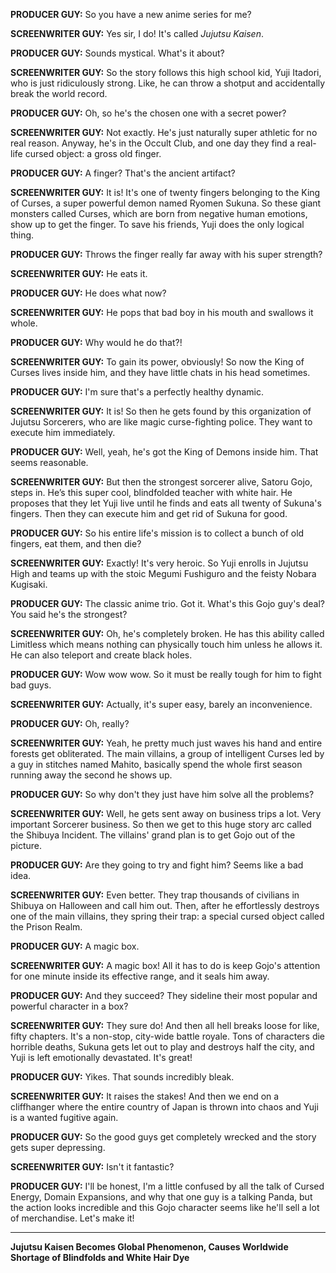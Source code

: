 **PRODUCER GUY:** So you have a new anime series for me?

**SCREENWRITER GUY:** Yes sir, I do! It's called *Jujutsu Kaisen*.

**PRODUCER GUY:** Sounds mystical. What's it about?

**SCREENWRITER GUY:** So the story follows this high school kid, Yuji Itadori, who is just ridiculously strong. Like, he can throw a shotput and accidentally break the world record.

**PRODUCER GUY:** Oh, so he's the chosen one with a secret power?

**SCREENWRITER GUY:** Not exactly. He's just naturally super athletic for no real reason. Anyway, he's in the Occult Club, and one day they find a real-life cursed object: a gross old finger.

**PRODUCER GUY:** A finger? That's the ancient artifact?

**SCREENWRITER GUY:** It is! It's one of twenty fingers belonging to the King of Curses, a super powerful demon named Ryomen Sukuna. So these giant monsters called Curses, which are born from negative human emotions, show up to get the finger. To save his friends, Yuji does the only logical thing.

**PRODUCER GUY:** Throws the finger really far away with his super strength?

**SCREENWRITER GUY:** He eats it.

**PRODUCER GUY:** He does what now?

**SCREENWRITER GUY:** He pops that bad boy in his mouth and swallows it whole.

**PRODUCER GUY:** Why would he do that?!

**SCREENWRITER GUY:** To gain its power, obviously! So now the King of Curses lives inside him, and they have little chats in his head sometimes.

**PRODUCER GUY:** I'm sure that's a perfectly healthy dynamic.

**SCREENWRITER GUY:** It is! So then he gets found by this organization of Jujutsu Sorcerers, who are like magic curse-fighting police. They want to execute him immediately.

**PRODUCER GUY:** Well, yeah, he's got the King of Demons inside him. That seems reasonable.

**SCREENWRITER GUY:** But then the strongest sorcerer alive, Satoru Gojo, steps in. He’s this super cool, blindfolded teacher with white hair. He proposes that they let Yuji live until he finds and eats all twenty of Sukuna's fingers. Then they can execute him and get rid of Sukuna for good.

**PRODUCER GUY:** So his entire life's mission is to collect a bunch of old fingers, eat them, and then die?

**SCREENWRITER GUY:** Exactly! It's very heroic. So Yuji enrolls in Jujutsu High and teams up with the stoic Megumi Fushiguro and the feisty Nobara Kugisaki.

**PRODUCER GUY:** The classic anime trio. Got it. What's this Gojo guy's deal? You said he's the strongest?

**SCREENWRITER GUY:** Oh, he's completely broken. He has this ability called Limitless which means nothing can physically touch him unless he allows it. He can also teleport and create black holes.

**PRODUCER GUY:** Wow wow wow. So it must be really tough for him to fight bad guys.

**SCREENWRITER GUY:** Actually, it's super easy, barely an inconvenience.

**PRODUCER GUY:** Oh, really?

**SCREENWRITER GUY:** Yeah, he pretty much just waves his hand and entire forests get obliterated. The main villains, a group of intelligent Curses led by a guy in stitches named Mahito, basically spend the whole first season running away the second he shows up.

**PRODUCER GUY:** So why don't they just have him solve all the problems?

**SCREENWRITER GUY:** Well, he gets sent away on business trips a lot. Very important Sorcerer business. So then we get to this huge story arc called the Shibuya Incident. The villains' grand plan is to get Gojo out of the picture.

**PRODUCER GUY:** Are they going to try and fight him? Seems like a bad idea.

**SCREENWRITER GUY:** Even better. They trap thousands of civilians in Shibuya on Halloween and call him out. Then, after he effortlessly destroys one of the main villains, they spring their trap: a special cursed object called the Prison Realm.

**PRODUCER GUY:** A magic box.

**SCREENWRITER GUY:** A magic box! All it has to do is keep Gojo's attention for one minute inside its effective range, and it seals him away.

**PRODUCER GUY:** And they succeed? They sideline their most popular and powerful character in a box?

**SCREENWRITER GUY:** They sure do! And then all hell breaks loose for like, fifty chapters. It's a non-stop, city-wide battle royale. Tons of characters die horrible deaths, Sukuna gets let out to play and destroys half the city, and Yuji is left emotionally devastated. It's great!

**PRODUCER GUY:** Yikes. That sounds incredibly bleak.

**SCREENWRITER GUY:** It raises the stakes! And then we end on a cliffhanger where the entire country of Japan is thrown into chaos and Yuji is a wanted fugitive again.

**PRODUCER GUY:** So the good guys get completely wrecked and the story gets super depressing.

**SCREENWRITER GUY:** Isn't it fantastic?

**PRODUCER GUY:** I'll be honest, I'm a little confused by all the talk of Cursed Energy, Domain Expansions, and why that one guy is a talking Panda, but the action looks incredible and this Gojo character seems like he'll sell a lot of merchandise. Let's make it!

***

**Jujutsu Kaisen Becomes Global Phenomenon, Causes Worldwide Shortage of Blindfolds and White Hair Dye**